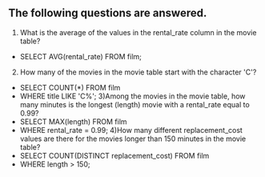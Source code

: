 The following questions are answered.
--
1) What is the average of the values in the rental_rate column in the movie table?
- SELECT AVG(rental_rate) FROM film;
2) How many of the movies in the movie table start with the character 'C'?
- SELECT COUNT(*) FROM film
- WHERE title LIKE 'C%';
3)Among the movies in the movie table, how many minutes is the longest (length) movie with a rental_rate equal to 0.99?
- SELECT MAX(length) FROM film
- WHERE rental_rate = 0.99;
4)How many different replacement_cost values are there for the movies longer than 150 minutes in the movie table?
- SELECT COUNT(DISTINCT replacement_cost) FROM film
- WHERE length > 150;
